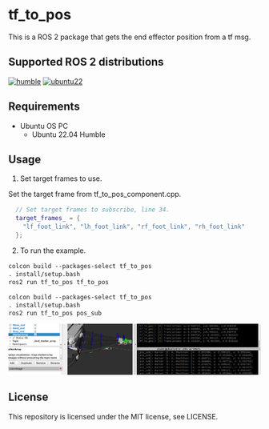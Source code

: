 # tf_to_pos

This is a ROS 2 package that gets the end effector position from a tf msg.

## Supported ROS 2 distributions

[![humble][humble-badge]][humble]
[![ubuntu22][ubuntu22-badge]][ubuntu22]

## Requirements
- Ubuntu OS PC
  - Ubuntu 22.04 Humble

## Usage

1. Set target frames to use.

Set the target frame from tf_to_pos_component.cpp.
```cpp:tf_to_pos_component.cpp
  // Set target frames to subscribe, line 34.
  target_frames_ = {
    "lf_foot_link", "lh_foot_link", "rf_foot_link", "rh_foot_link"
  };
```

2. To run the example.

```sh: Terminal
colcon build --packages-select tf_to_pos
. install/setup.bash
ros2 run tf_to_pos tf_to_pos
```

```sh: Terminal
colcon build --packages-select tf_to_pos
. install/setup.bash
ros2 run tf_to_pos pos_sub
```

![tf_to_pos](./img/tf_to_pos.png)

## License
This repository is licensed under the MIT license, see LICENSE.

[humble-badge]: https://img.shields.io/badge/-HUMBLE-orange?style=flat-square&logo=ros
[humble]: https://docs.ros.org/en/humble/index.html

[ubuntu22-badge]: https://img.shields.io/badge/-UBUNTU%2022%2E04-blue?style=flat-square&logo=ubuntu&logoColor=white
[ubuntu22]: https://releases.ubuntu.com/jammy/

